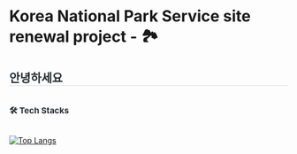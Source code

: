 #  Korea National Park Service site renewal project - 🏞
<h2 style="border-bottom: 1px solid #d8dee4; color: #282d33;"> 안녕하세요 </h2>  <br>
    <div style="font-weight: 700; font-size: 15px; text-align: left; color: #282d33;"> 🛠️ Tech Stacks  </div> <br>

[![Top Langs](https://github-readme-stats.vercel.app/api/top-langs/?username=goseongho&layout=compact)](https://github.com/goseongho/github-readme-stats)


